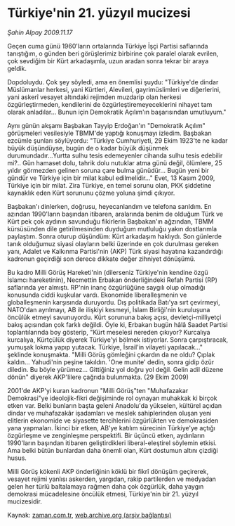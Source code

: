 # Türkiye'nin 21. yüzyıl mucizesi

*Şahin Alpay 2009.11.17*

<tr><td class="metin" colspan="2" style="padding-top: 20px; padding-left: 5px; ">Geçen cuma günü 1960'ların ortalarında Türkiye İşçi Partisi saflarında tanıştığım, o günden beri görüşlerimiz birbirine çok paralel olarak evrilen, çok sevdiğim bir Kürt arkadaşımla, uzun aradan sonra tekrar bir araya geldik.</td></tr><tr><td class="metin" colspan="2" style="padding-top: 20px; padding-left: 5px; "><p>Dopdoluydu. Çok şey söyledi, ama en önemlisi şuydu: "Türkiye'de dindar Müslümanlar herkesi, yani Kürtleri, Alevileri, gayrimüslimleri ve diğerlerini, yani askerî vesayet altındaki rejimden muzdarip olan herkesi özgürleştirmeden, kendilerini de özgürleştiremeyeceklerini nihayet tam olarak anladılar... Bunun için Demokratik Açılım'ın başarısından umutluyum."
<p>Aynı günün akşamı Başbakan Tayyip Erdoğan'ın "Demokratik Açılım" görüşmeleri vesilesiyle TBMM'de yaptığı konuşmayı izledim. Başbakan ezcümle şunları söylüyordu: "Türkiye Cumhuriyeti, 29 Ekim 1923'te ne kadar büyük düşündüyse, bugün de o kadar büyük düşünmek durumundadır...Yurtta sulhu tesis edemeyenler cihanda sulhu tesis edebilir mi?.. Gün hamaset dolu, tahrik dolu nutuklar atma günü değil, ölümlere, 25 yıldır görmezden gelinen soruna çare bulma günüdür... Bugün yeni bir gündür ve Türkiye için bir milat kabul edilmelidir..." Evet, 13 Kasım 2009, Türkiye için bir milat. Zira Türkiye, en temel sorunu olan, PKK şiddetine kaynaklık eden Kürt sorununu çözme yoluna şimdi çıkıyor. 
<p>Başbakan'ı dinlerken, doğrusu, heyecanlandım ve telefona sarıldım. En azından 1990'ların başından itibaren, aralarında benim de olduğum Türk ve Kürt pek çok aydının savunduğu fikirlerin Başbakan'ın ağzından, TBMM kürsüsünden dile getirilmesinden duyduğum mutluluğu yakın dostlarımla paylaştım. Sonra oturup düşündüm: Kürt arkadaşım haklıydı. Son günlerde tanık olduğumuz siyasi olayların belki üzerinde en çok durulması gereken yanı, Adalet ve Kalkınma Partisi'nin (AKP) Türk siyasi hayatına kazandırdığı kadronun geçirdiği son derece dikkate değer zihniyet dönüşümü.
<p>Bu kadro Milli Görüş Hareketi'nin (dilerseniz Türkiye'nin kendine özgü İslamcı hareketinin), Necmettin Erbakan önderliğindeki Refah Partisi (RP) saflarında yer almıştı. RP'nin inanç özgürlüğüne saygılı olup olmadığı konusunda ciddi kuşkular vardı. Ekonomide liberalleşmenin ve globalleşmenin karşısında duruyordu. Dış politikada Batı'ya sırt çevirmeyi, NATO'dan ayrılmayı, AB ile ilişkiyi kesmeyi, İslam Birliği'nin kuruluşuna öncülük etmeyi savunuyordu. Kürt sorununa bakış açısı, devletçi-milliyetçi bakış açısından çok farklı değildi. Öyle ki, Erbakan bugün hâlâ Saadet Partisi toplantılarında boy gösterip, "Kürt meselesi nereden çıkıyor? Kurcalıya kurcalıya, Kürtçülük diyerek Türkiye'yi bölmek istiyorlar. Sonra çarpıştıracak, yumuşak lokma yapıp yutacak. Türkiye, İsrail'in vilayeti yapılacak..." şeklinde konuşmakta. "Milli Görüş gömleğini çıkardın da ne oldu? Çıplak kaldın... Yahudi'nin peşine takıldın. 'One munite' dedin, sonra gidip özür diledin. Bu böyle yürümez... Gittiğiniz yol doğru yol değil. Gelin adil düzene dönün" diyerek AKP'lilere çağrıda bulunmakta. (29 Ekim 2009)
<p>2001'de AKP'yi kuran kadronun "Milli Görüş"ten "Muhafazakar Demokrasi"ye ideolojik-fikri değişiminde rol oynayan muhakkak ki birçok etken var. Belki bunların başta geleni Anadolu'da yükselen, kültürel açıdan dindar ve muhafazakâr işadamları ve meslek sahiplerinden oluşan yeni elitlerin ekonomide ve siyasette tercihlerini özgürlükten ve demokrasiden yana yapmaları. İkinci bir etken, AB'ye katılım sürecinin Türkiye'ye açtığı özgürleşme ve zenginleşme perspektifi. Bir üçüncü etken, aydınların 1990'ların başından itibaren geliştirdikleri liberal-eleştirel söylemin etkisi. Ama belki bütün bunlardan daha önemli olan, Kürt dostumun altını çizdiği husus.
<p>Milli Görüş kökenli AKP önderliğinin köklü bir fikrî dönüşüm geçirerek, vesayet rejimi yanlısı askerden, yargıdan, rakip partilerden ve medyadan gelen her türlü baltalamaya rağmen daha çok özgürlük, daha yaygın demokrasi mücadelesine öncülük etmesi, Türkiye'nin bir 21. yüzyıl mucizesidir.<br/></p></p></p></p></p></p></td></tr>

Kaynak: [zaman.com.tr](http://zaman.com.tr/yazar.do?yazino=916635), [web.archive.org (arşiv bağlantısı)](http://web.archive.org/web/20100120224204/http://zaman.com.tr:80/yazar.do?yazino=916635)
